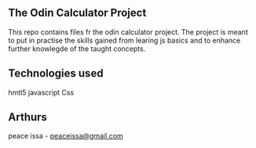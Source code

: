 ## The Odin Calculator Project
This repo contains files fr the odin calculator project.
The project is meant to put in practise the skills gained from learing js basics and to enhance further knowlegde of the taught concepts.

## Technologies used
hmtl5
javascript
Css

## Arthurs
peace issa - peaceissa@gmail.com